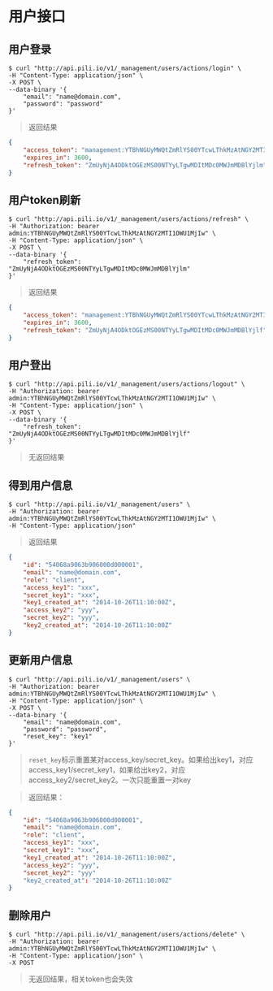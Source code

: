 用户接口
=======

用户登录
-------

```shell
$ curl "http://api.pili.io/v1/_management/users/actions/login" \
-H "Content-Type: application/json" \
-X POST \
--data-binary '{
    "email": "name@domain.com",
    "password": "password"
}'
```

> 返回结果

```json
{
    "access_token": "management:YTBhNGUyMWQtZmRlYS00YTcwLThkMzAtNGY2MTI1OWU1MjIw",
    "expires_in": 3600,
    "refresh_token": "ZmUyNjA4ODktOGEzMS00NTYyLTgwMDItMDc0MWJmMDBlYjlm"
}
```

用户token刷新
------------

```shell
$ curl "http://api.pili.io/v1/_management/users/actions/refresh" \
-H "Authorization: bearer admin:YTBhNGUyMWQtZmRlYS00YTcwLThkMzAtNGY2MTI1OWU1MjIw" \
-H "Content-Type: application/json" \
-X POST \
--data-binary '{
    "refresh_token": "ZmUyNjA4ODktOGEzMS00NTYyLTgwMDItMDc0MWJmMDBlYjlm"
}'
```

> 返回结果

```json
{
    "access_token": "management:YTBhNGUyMWQtZmRlYS00YTcwLThkMzAtNGY2MTI1OWU1MjIk",
    "expires_in": 3600,
    "refresh_token": "ZmUyNjA4ODktOGEzMS00NTYyLTgwMDItMDc0MWJmMDBlYjlf"
}
```

用户登出
-------

```shell
$ curl "http://api.pili.io/v1/_management/users/actions/logout" \
-H "Authorization: bearer admin:YTBhNGUyMWQtZmRlYS00YTcwLThkMzAtNGY2MTI1OWU1MjIw" \
-H "Content-Type: application/json" \
-X POST \
--data-binary '{
    "refresh_token": "ZmUyNjA4ODktOGEzMS00NTYyLTgwMDItMDc0MWJmMDBlYjlf"
}'
```

> 无返回结果

得到用户信息
-----------

```shell
$ curl "http://api.pili.io/v1/_management/users" \
-H "Authorization: bearer admin:YTBhNGUyMWQtZmRlYS00YTcwLThkMzAtNGY2MTI1OWU1MjIw" \
-H "Content-Type: application/json"
```

> 返回结果

```json
{
    "id": "54068a9063b906000d000001",
    "email": "name@domain.com",
    "role": "client",
    "access_key1": "xxx",
    "secret_key1": "xxx",
    "key1_created_at": "2014-10-26T11:10:00Z",
    "access_key2": "yyy",
    "secret_key2": "yyy",
    "key2_created_at": "2014-10-26T11:10:00Z"
}
```

更新用户信息
-----------

```shell
$ curl "http://api.pili.io/v1/_management/users" \
-H "Authorization: bearer admin:YTBhNGUyMWQtZmRlYS00YTcwLThkMzAtNGY2MTI1OWU1MjIw" \
-H "Content-Type: application/json" \
-X POST \
--data-binary '{
    "email": "name@domain.com",
    "password": "password",
    "reset_key": "key1"
}'
```

> `reset_key`标示重置某对access_key/secret_key。如果给出key1，对应access_key1/secret_key1，如果给出key2，对应access_key2/secret_key2。一次只能重置一对key

> 返回结果：

```json
{
    "id": "54068a9063b906000d000001",
    "email": "name@domain.com",
    "role": "client",
    "access_key1": "xxx",
    "secret_key1": "xxx",
    "key1_created_at": "2014-10-26T11:10:00Z",
    "access_key2": "yyy",
    "secret_key2": "yyy"
    "key2_created_at": "2014-10-26T11:10:00Z"
}
```

删除用户
-------

```shell
$ curl "http://api.pili.io/v1/_management/users/actions/delete" \
-H "Authorization: bearer admin:YTBhNGUyMWQtZmRlYS00YTcwLThkMzAtNGY2MTI1OWU1MjIw" \
-H "Content-Type: application/json" \
-X POST
```

> 无返回结果，相关token也会失效
